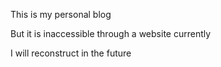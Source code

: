 This is my personal blog  

But it is inaccessible through a website currently  

I will reconstruct in the future


